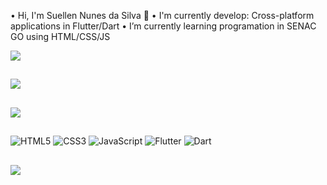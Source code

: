 • Hi, I'm Suellen Nunes da Silva 👋
• I'm currently develop: Cross-platform applications in Flutter/Dart 
• I’m currently learning programation in SENAC GO using HTML/CSS/JS

![](https://github-readme-stats.vercel.app/api?username=suellen03&theme=dark&hide_border=false&include_all_commits=true&count_private=true)<br/>
##
![](https://github-readme-streak-stats.herokuapp.com/?user=suellen03&theme=dark&hide_border=false)<br/>
##
![](https://github-readme-stats.vercel.app/api/top-langs/?username=suellen03&theme=dark&hide_border=false&include_all_commits=true&count_private=true&layout=compact)
##

##

![HTML5](https://img.shields.io/badge/html5-%23E34F26.svg?style=for-the-badge&logo=html5&logoColor=white) ![CSS3](https://img.shields.io/badge/css3-%231572B6.svg?style=for-the-badge&logo=css3&logoColor=white) ![JavaScript](https://img.shields.io/badge/javascript-%23323330.svg?style=for-the-badge&logo=javascript&logoColor=%23F7DF1E)  ![Flutter](https://img.shields.io/badge/-Flutter-05122A?style=for-the-badge&logo=html5&logoColor=flutter)
![Dart](https://img.shields.io/badge/-Dart-05122A?style=flat&logo=dartfor-the-badge&logo=html5&logoColor)
##
<div>
  <a href="https://www.linkedin.com/in/suellen-nunes-65016020b/" target="_blank"><img src="https://img.shields.io/badge/-LinkedIn-%230077B5?style=for-the-badge&logo=linkedin&logoColor=white" target="_blank"></a> 
</div>
